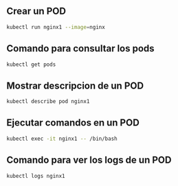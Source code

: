 ## Crear un POD

```sh
kubectl run nginx1 --image=nginx
```

## Comando para consultar los pods

```sh
kubectl get pods
```

## Mostrar descripcion de un POD
```sh
kubectl describe pod nginx1
```

## Ejecutar comandos en un POD

```sh
kubectl exec -it nginx1 -- /bin/bash
```

## Comando para ver los logs de un POD

```sh
kubectl logs nginx1
```